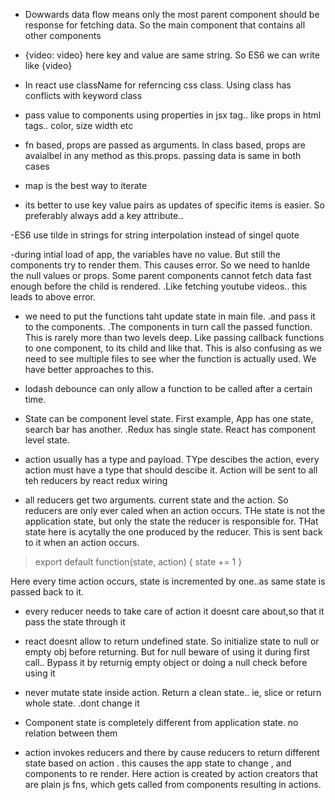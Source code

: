 - Dowwards data flow means only the most parent component should be response for fetching data. So the main component that contains all other components

- {video: video} here key and value are same string. So ES6 we can write like {video}

- In react use className for referncing css class. Using class has conflicts with keyword class

- pass value to components using properties in jsx tag.. like props in html tags.. color, size width etc

- fn based, props are passed as arguments. In class based, props are avaialbel in any method as this.props. passing data is same in both cases

- map is the best way to iterate

- its better to use key value pairs as updates of specific items is easier. So preferably always add a key attribute..

-ES6 use tilde in strings for string interpolation instead of singel quote

-during intial load of app, the variables have no value. But still the components try to render them. This causes error. So we need to hanlde the null values or props. Some parent components cannot fetch data fast enough before the child is rendered. .Like fetching youtube videos.. this leads to above error.

- we need to put the functions taht update state in main file. .and pass it to the components. .The components in turn call the passed function. This is rarely more than two levels deep. Like passing callback functions to one component, to its child and like that. This is also confusing as we need to see multiple files to see wher the function is actually used. We have better approaches to this.

- lodash debounce can only allow a function to be called after a certain time.

- State can be component level state. First example, App has one state, search bar has another. .Redux has single state. React has component level state.

- action usually has a type and payload. TYpe descibes the action, every action must have a type that should descibe it. Action will be sent to all teh reducers by react redux wiring 

- all reducers get two arguments. current state and the action. So reducers are only ever caled when an action occurs. THe state is not the application state, but only the state the reducer is responsible for. THat state here is acytally the one produced by the reducer. This is sent back to it when an action occurs. 

> export default function(state, action) {
  state += 1
}

Here every time action occurs, state is incremented by one..as same state is passed back to it.

- every reducer needs to take care of action it doesnt care about,so that it pass the state through it

- react doesnt allow to return undefined state. So initialize state to null or empty obj before returning. But for null beware of using it during first call..  Bypass it by returnig empty object or doing a null check before using it

- never mutate state inside action. Return a clean state.. ie, slice or return whole state. .dont change it

- Component state is completely different from application state. no relation between them

- action invokes reducers and there by cause reducers to return different state based on action . this causes the app state to change , and components to re render. Here action is created by action creators that are plain js fns, which gets called from components resulting in actions.
